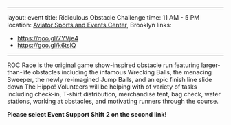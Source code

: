 ---
layout: event
title: Ridiculous Obstacle Challenge
time: 11 AM - 5 PM
location: <a href="https://www.google.com/maps/place/Aviator+Sports+and+Events+Center/@40.5896901,-73.9024116,17z/data=!3m1!4b1!4m5!3m4!1s0x89c24305e5cac23b:0x66c57ca09f048f39!8m2!3d40.589686!4d-73.9002229">Aviator Sports and Events Center</a>, Brooklyn
links:
  - https://goo.gl/7YVje4
  - https://goo.gl/k6tslQ
----
ROC Race is the original game show-inspired obstacle run featuring larger-than-life obstacles including  the infamous Wrecking Balls, the menacing Sweeper, the newly re-imagined Jump Balls, and an epic finish line slide down The Hippo! Volunteers will be helping with of variety of tasks including check-in, T-shirt distribution, merchandise tent, bag check, water stations, working at obstacles, and motivating runners through the course. 

**Please select Event Support Shift 2 on the second link!**
